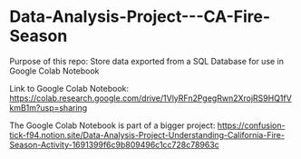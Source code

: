 # Data-Analysis-Project---CA-Fire-Season

Purpose of this repo:  Store data exported from a SQL Database for use in Google Colab Notebook

Link to Google Colab Notebook:  https://colab.research.google.com/drive/1VlyRFn2PgegRwn2XrojRS9HQ1fVkmB1m?usp=sharing

The Google Colab Notebook is part of a bigger project:  https://confusion-tick-f94.notion.site/Data-Analysis-Project-Understanding-California-Fire-Season-Activity-1691399f6c9b809496c1cc728c78963c
